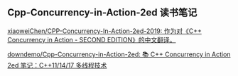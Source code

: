 ## Cpp-Concurrency-in-Action-2ed 读书笔记

[xiaoweiChen/CPP-Concurrency-In-Action-2ed-2019: 作为对《C++ Concurrency in Action - SECOND EDITION》的中文翻译。](https://github.com/xiaoweiChen/CPP-Concurrency-In-Action-2ed-2019)

[downdemo/Cpp-Concurrency-in-Action-2ed: 📚 C++ Concurrency in Action 2ed 笔记：C++11/14/17 多线程技术](https://github.com/downdemo/Cpp-Concurrency-in-Action-2ed)

